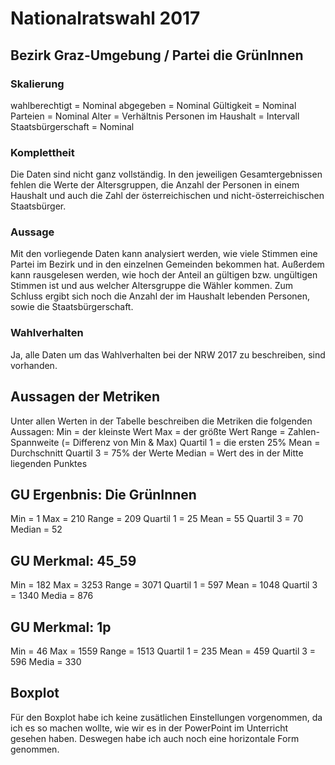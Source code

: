 # Nationalratswahl 2017

## Bezirk Graz-Umgebung / Partei die GrünInnen

### Skalierung
wahlberechtigt = Nominal
abgegeben = Nominal
Gültigkeit = Nominal
Parteien = Nominal
Alter = Verhältnis
Personen im Haushalt = Intervall
Staatsbürgerschaft = Nominal

### Komplettheit
Die Daten sind nicht ganz vollständig. In den jeweiligen Gesamtergebnissen fehlen die Werte der Altersgruppen, die Anzahl der Personen in einem Haushalt und auch die Zahl der österreichischen und nicht-österreichischen Staatsbürger.

### Aussage
Mit den vorliegende Daten kann analysiert werden, wie viele Stimmen eine Partei im Bezirk und in den einzelnen Gemeinden bekommen hat. Außerdem kann rausgelesen werden, wie hoch der Anteil an gültigen bzw. ungültigen Stimmen ist und aus welcher Altersgruppe die Wähler kommen. Zum Schluss ergibt sich noch die Anzahl der im Haushalt lebenden Personen, sowie die Staatsbürgerschaft.

### Wahlverhalten
Ja, alle Daten um das Wahlverhalten bei der NRW 2017 zu beschreiben, sind vorhanden.

## Aussagen der Metriken
Unter allen Werten in der Tabelle beschreiben die Metriken die folgenden Aussagen:
Min = der kleinste Wert 
Max = der größte Wert
Range = Zahlen-Spannweite (= Differenz von Min & Max)
Quartil 1 = die ersten 25%
Mean = Durchschnitt
Quartil 3 = 75% der Werte
Median = Wert des in der Mitte liegenden Punktes

## GU Ergenbnis: Die GrünInnen
Min = 1
Max = 210
Range = 209
Quartil 1 = 25
Mean = 55
Quartil 3 = 70
Median = 52

## GU Merkmal: 45_59
Min = 182
Max = 3253
Range = 3071
Quartil 1 = 597
Mean = 1048
Quartil 3 = 1340
Media = 876

## GU Merkmal: 1p
Min = 46
Max = 1559
Range = 1513
Quartil 1 = 235
Mean = 459
Quartil 3 = 596
Media = 330

## Boxplot
Für den Boxplot habe ich keine zusätlichen Einstellungen vorgenommen, da ich es so machen wollte, wie wir es in der PowerPoint im Unterricht gesehen haben.
Deswegen habe ich auch noch eine horizontale Form genommen.
